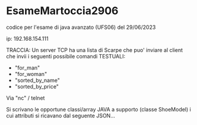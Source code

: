 # EsameMartoccia2906
codice per l'esame di java avanzato (UFS06) del 29/06/2023

ip: 192.168.154.111


TRACCIA:
Un server TCP ha una lista di Scarpe che puo' inviare al client
che invii i seguenti possibile comandi TESTUALI:

- "for_man"
- "for_woman"
- "sorted_by_name"
- "sorted_by_price"

Via "nc" / telnet

Si scrivano le opportune classi/array JAVA a supporto (classe
ShoeModel) i cui attributi si ricavano dal seguente JSON...
